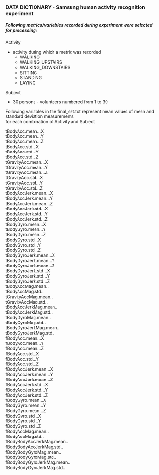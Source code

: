 ### DATA DICTIONARY - Samsung human activity recognition experiment


##### Following metrics/variables recorded during experiment were selected for processing:

Activity  
   * activity during which a metric was recorded  
     * WALKING  
     * WALKING_UPSTAIRS  
     * WALKING_DOWNSTAIRS  
     * SITTING  
     * STANDING  
     * LAYING  


Subject  
   * 30 persons - volunteers numbered from 1 to 30  

Following variables in the final_set.txt represent mean values of mean and standard deviation measurements  
for each combination of Activity and Subject 

tBodyAcc.mean...X  
tBodyAcc.mean...Y   
tBodyAcc.mean...Z   
tBodyAcc.std...X   
tBodyAcc.std...Y   
tBodyAcc.std...Z   
tGravityAcc.mean...X   
tGravityAcc.mean...Y  
tGravityAcc.mean...Z  
tGravityAcc.std...X  
tGravityAcc.std...Y  
tGravityAcc.std...Z  
tBodyAccJerk.mean...X    
tBodyAccJerk.mean...Y  
tBodyAccJerk.mean...Z  
tBodyAccJerk.std...X  
tBodyAccJerk.std...Y  
tBodyAccJerk.std...Z  
tBodyGyro.mean...X  
tBodyGyro.mean...Y  
tBodyGyro.mean...Z  
tBodyGyro.std...X  
tBodyGyro.std...Y  
tBodyGyro.std...Z  
tBodyGyroJerk.mean...X  
tBodyGyroJerk.mean...Y  
tBodyGyroJerk.mean...Z  
tBodyGyroJerk.std...X  
tBodyGyroJerk.std...Y  
tBodyGyroJerk.std...Z  
tBodyAccMag.mean..  
tBodyAccMag.std..  
tGravityAccMag.mean..  
tGravityAccMag.std..  
tBodyAccJerkMag.mean..  
tBodyAccJerkMag.std..  
tBodyGyroMag.mean..  
tBodyGyroMag.std..  
tBodyGyroJerkMag.mean..  
tBodyGyroJerkMag.std..  
fBodyAcc.mean...X  
fBodyAcc.mean...Y  
fBodyAcc.mean...Z  
fBodyAcc.std...X  
fBodyAcc.std...Y  
fBodyAcc.std...Z  
fBodyAccJerk.mean...X  
fBodyAccJerk.mean...Y  
fBodyAccJerk.mean...Z  
fBodyAccJerk.std...X  
fBodyAccJerk.std...Y  
fBodyAccJerk.std...Z  
fBodyGyro.mean...X  
fBodyGyro.mean...Y  
fBodyGyro.mean...Z  
fBodyGyro.std...X  
fBodyGyro.std...Y  
fBodyGyro.std...Z  
fBodyAccMag.mean..  
fBodyAccMag.std..  
fBodyBodyAccJerkMag.mean..  
fBodyBodyAccJerkMag.std..  
fBodyBodyGyroMag.mean..  
fBodyBodyGyroMag.std..  
fBodyBodyGyroJerkMag.mean..  
fBodyBodyGyroJerkMag.std..



